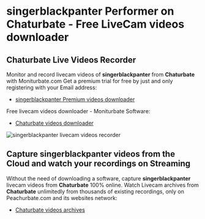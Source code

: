 # singerblackpanter Performer on Chaturbate - Free LiveCam videos downloader

## Chaturbate Live Videos Recorder

Monitor and record livecam videos of **singerblackpanter** from **Chaturbate** with Moniturbate.com
Get a premium trial for free by just and only registering with your Email address:
* [singerblackpanter Premium videos downloader](https://moniturbate.com/request-demo-licence-key.html)

Free livecam videos downloader - Moniturbate Software:
* [Chaturbate videos downloader](https://moniturbate.com/moniturbate-download-software.html)

![singerblackpanter livecam videos recorder](https://peachurnet.com/templates/moniturbate-software.png)


## Capture singerblackpanter videos from the Cloud and watch your recordings on Streaming

Without the need of downloading a software, capture **singerblackpanter** livecam videos from **Chaturbate** 100% online.
Watch Livecam archives from **Chaturbate** unlimitedly from thousands of existing recordings, only on Peachurbate.com and its websites network:
* [Chaturbate videos archives](https://peachurnet.com/)